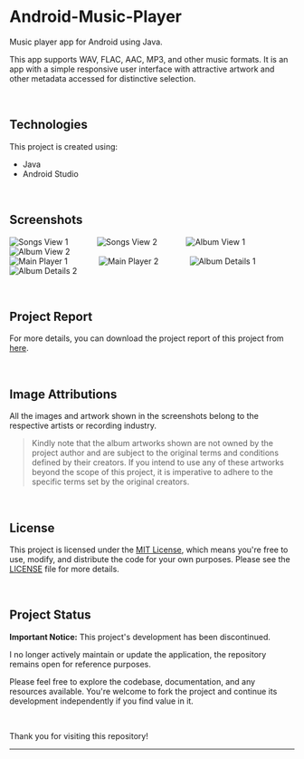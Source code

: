 # Android-Music-Player
Music player app for Android using Java.

This app supports WAV, FLAC, AAC, MP3, and other music formats. It is an app with a simple responsive user interface with attractive artwork and other metadata accessed for distinctive selection.

<br>

## Technologies
This project is created using:
* Java
* Android Studio

<br>

## Screenshots
![Songs View 1](https://user-images.githubusercontent.com/89457854/142572876-48edf7ea-d32c-4c69-a50f-c1cb1f60ff22.png)&nbsp;&nbsp;&nbsp;&nbsp;&nbsp;&nbsp;&nbsp;&nbsp;&nbsp;&nbsp;&nbsp;&nbsp;
![Songs View 2](https://user-images.githubusercontent.com/89457854/142572888-701ab43e-c3ee-41d0-b231-99eb6e4099fa.png)&nbsp;&nbsp;&nbsp;&nbsp;&nbsp;&nbsp;&nbsp;&nbsp;&nbsp;&nbsp;&nbsp;&nbsp;
![Album View 1](https://user-images.githubusercontent.com/89457854/142572891-6badd92a-431d-493a-8acc-2ddf5bc7a9cf.png)&nbsp;&nbsp;&nbsp;&nbsp;&nbsp;&nbsp;&nbsp;&nbsp;&nbsp;&nbsp;&nbsp;&nbsp;
![Album View 2](https://user-images.githubusercontent.com/89457854/142572894-58d7a750-67d6-4ac3-bc60-b974ae9ec6dc.png)&nbsp;&nbsp;&nbsp;&nbsp;&nbsp;&nbsp;&nbsp;&nbsp;&nbsp;&nbsp;&nbsp;&nbsp;
<br>
![Main Player 1](https://user-images.githubusercontent.com/89457854/142572900-3db7dbc6-700e-4c09-80ca-4a05f722d8d9.png)&nbsp;&nbsp;&nbsp;&nbsp;&nbsp;&nbsp;&nbsp;&nbsp;&nbsp;&nbsp;&nbsp;&nbsp;&nbsp;
![Main Player 2](https://user-images.githubusercontent.com/89457854/142572902-fa61f824-2fad-43d1-a52c-72e81a200217.png)&nbsp;&nbsp;&nbsp;&nbsp;&nbsp;&nbsp;&nbsp;&nbsp;&nbsp;&nbsp;&nbsp;&nbsp;&nbsp;
![Album Details 1](https://user-images.githubusercontent.com/89457854/142572911-3d975fb9-1f4e-4f4a-b577-8483140751d8.png)&nbsp;&nbsp;&nbsp;&nbsp;&nbsp;&nbsp;&nbsp;&nbsp;&nbsp;&nbsp;&nbsp;&nbsp;&nbsp;
![Album Details 2](https://user-images.githubusercontent.com/89457854/142572915-eab2f32f-3021-4799-b519-f20f66b7eb02.png)

<br>

## Project Report
For more details, you can download the project report of this project from  [here](https://drive.google.com/file/d/1AEOGeuhFXcJq4rsQyneWRzaEyVs0OE5T/view?usp=drivesdk "Project Report").

<br>

## Image Attributions

All the images and artwork shown in the screenshots belong to the respective artists or recording industry.

> Kindly note that the album artworks shown are not owned by the project author and are subject to the original terms and conditions defined by their creators. If you intend to use any of these artworks beyond the scope of this project, it is imperative to adhere to the specific terms set by the original creators.

<br>

## License

This project is licensed under the [MIT License](LICENSE), which means you're free to use, modify, and distribute the code for your own purposes. Please see the [LICENSE](LICENSE) file for more details.

<br>

## Project Status

**Important Notice:** This project's development has been discontinued.

I no longer actively maintain or update the application, the repository remains open for reference purposes.

Please feel free to explore the codebase, documentation, and any resources available. You're welcome to fork the project and continue its development independently if you find value in it.

<br>

Thank you for visiting this repository!

---

